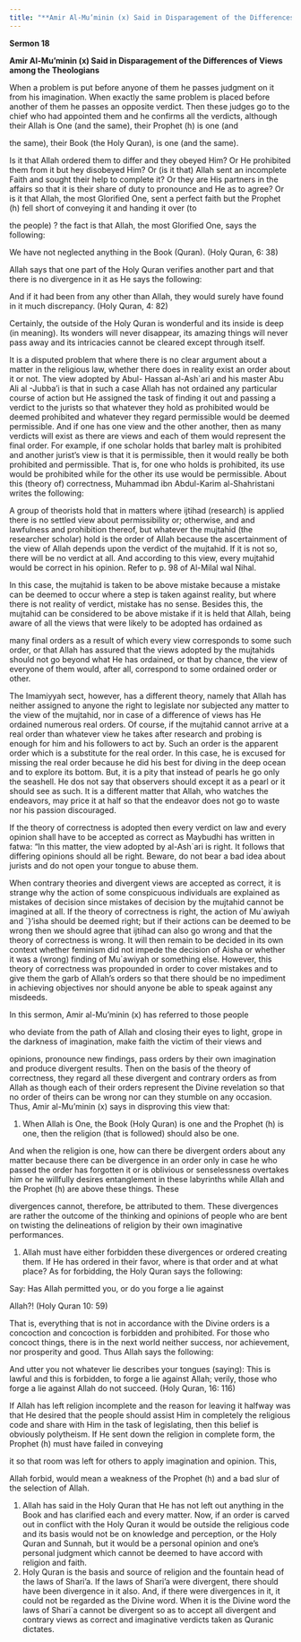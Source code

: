 ```yaml
---
title: "**Amir Al-Mu’minin (x) Said in Disparagement of the Differences of Views among the Theologians**" 
---
```

**Sermon 18**

**Amir Al\-Mu’minin \(x\) Said in Disparagement of the Differences of Views among the Theologians**

When a problem is put before anyone of them he passes judgment on it from his imagination\. When exactly the same problem is placed before another of them he passes an opposite verdict\. Then these judges go to the chief who had appointed them and he confirms all the verdicts, although their Allah is One \(and the same\), their Prophet \(h\) is one \(and

the same\), their Book \(the Holy Quran\), is one \(and the same\)\.

Is it that Allah ordered them to differ and they obeyed Him? Or He prohibited them from it but hey disobeyed Him? Or \(is it that\) Allah sent an incomplete Faith and sought their help to complete it? Or they are His partners in the affairs so that it is their share of duty to pronounce and He as to agree? Or is it that Allah, the most Glorified One, sent a perfect faith but the Prophet \(h\) fell short of conveying it and handing it over \(to

the people\) ? the fact is that Allah, the most Glorified One, says the following:

<a id="page381"></a>We have not neglected anything in the Book \(Quran\)\. \(Holy Quran, 6: 38\)

Allah says that one part of the Holy Quran verifies another part and that there is no divergence in it as He says the following:

And if it had been from any other than Allah, they would surely have found in it much discrepancy\. \(Holy Quran, 4: 82\)

Certainly, the outside of the Holy Quran is wonderful and its inside is deep \(in meaning\)\. Its wonders will never disappear, its amazing things will never pass away and its intricacies cannot be cleared except through itself\.

It is a disputed problem that where there is no clear argument about a matter in the religious law, whether there does in reality exist an order about it or not\. The view adopted by Abul\- Hassan al\-Ash\`ari and his master Abu Ali al \-Jubba’i is that in such a case Allah has not ordained any particular course of action but He assigned the task of finding it out and passing a verdict to the jurists so that whatever they hold as prohibited would be deemed prohibited and whatever they regard permissible would be deemed permissible\. And if one has one view and the other another, then as many verdicts will exist as there are views and each of them would represent the final order\. For example, if one scholar holds that barley malt is prohibited and another jurist’s view is that it is permissible, then it would really be both prohibited and permissible\. That is, for one who holds is prohibited, its use would be prohibited while for the other its use would be permissible\. About this \(theory of\) correctness, Muhammad ibn Abdul\-Karim al\-Shahristani writes the following:

A group of theorists hold that in matters where ijtihad \(research\) is applied there is no settled view about permissibility or; otherwise, and and lawfulness and prohibition thereof, but whatever the mujtahid \(the researcher scholar\) hold is the order of Allah because the ascertainment of the view of Allah depends upon the verdict of the mujtahid\. If it is not so, there will be no verdict at all\. And according to this view, every mujtahid would be correct in his opinion\. Refer to p\. 98 of Al\-Milal wal Nihal\.

In this case, the mujtahid is taken to be above mistake because a mistake can be deemed to occur where a step is taken against reality, but where there is not reality of verdict, mistake has no sense\. Besides this, the mujtahid can be considered to be above mistake if it is held that Allah, being aware of all the views that were likely to be adopted has ordained as

<a id="page382"></a>many final orders as a result of which every view corresponds to some such order, or that Allah has assured that the views adopted by the mujtahids should not go beyond what He has ordained, or that by chance, the view of everyone of them would, after all, correspond to some ordained order or other\.

The Imamiyyah sect, however, has a different theory, namely that Allah has neither assigned to anyone the right to legislate nor subjected any matter to the view of the mujtahid, nor in case of a difference of views has He ordained numerous real orders\. Of course, if the mujtahid cannot arrive at a real order than whatever view he takes after research and probing is enough for him and his followers to act by\. Such an order is the apparent order which is a substitute for the real order\. In this case, he is excused for missing the real order because he did his best for diving in the deep ocean and to explore its bottom\. But, it is a pity that instead of pearls he go only the seashell\. He dos not say that observers should except it as a pearl or it should see as such\. It is a different matter that Allah, who watches the endeavors, may price it at half so that the endeavor does not go to waste nor his passion discouraged\.

If the theory of correctness is adopted then every verdict on law and every opinion shall have to be accepted as correct as Maybudhi has written in fatwa: “In this matter, the view adopted by al\-Ash\`ari is right\. It follows that differing opinions should all be right\. Beware, do not bear a bad idea about jurists and do not open your tongue to abuse them\.

When contrary theories and divergent views are accepted as correct, it is strange why the action of some conspicuous individuals are explained as mistakes of decision since mistakes of decision by the mujtahid cannot be imagined at all\. If the theory of correctness is right, the action of Mu\`awiyah and \`\}’isha should be deemed right; but if their actions can be deemed to be wrong then we should agree that ijtihad can also go wrong and that the theory of correctness is wrong\. It will then remain to be decided in its own context whether feminism did not impede the decision of Aisha or whether it was a \(wrong\) finding of Mu\`awiyah or something else\. However, this theory of correctness was propounded in order to cover mistakes and to give them the garb of Allah’s orders so that there should be no impediment in achieving objectives nor should anyone be able to speak against any misdeeds\.

In this sermon, Amir al\-Mu’minin \(x\) has referred to those people

who deviate from the path of Allah and closing their eyes to light, grope in the darkness of imagination, make faith the victim of their views and

<a id="page383"></a>opinions, pronounce new findings, pass orders by their own imagination and produce divergent results\. Then on the basis of the theory of correctness, they regard all these divergent and contrary orders as from Allah as though each of their orders represent the Divine revelation so that no order of theirs can be wrong nor can they stumble on any occasion\. Thus, Amir al\-Mu’minin \(x\) says in disproving this view that:

1. When Allah is One, the Book \(Holy Quran\) is one and the Prophet \(h\) is one, then the religion \(that is followed\) should also be one\.

And when the religion is one, how can there be divergent orders about any matter because there can be divergence in an order only in case he who passed the order has forgotten it or is oblivious or senselessness overtakes him or he willfully desires entanglement in these labyrinths while Allah and the Prophet \(h\) are above these things\. These

divergences cannot, therefore, be attributed to them\. These divergences are rather the outcome of the thinking and opinions of people who are bent on twisting the delineations of religion by their own imaginative performances\.

1. Allah must have either forbidden these divergences or ordered creating them\. If He has ordered in their favor, where is that order and at what place? As for forbidding, the Holy Quran says the following:

Say: Has Allah permitted you, or do you forge a lie against

Allah?\! \(Holy Quran 10: 59\)

That is, everything that is not in accordance with the Divine orders is a concoction and concoction is forbidden and prohibited\. For those who concoct things, there is in the next world neither success, nor achievement, nor prosperity and good\. Thus Allah says the following:

And utter you not whatever lie describes your tongues \(saying\): This is lawful and this is forbidden, to forge a lie against Allah; verily, those who forge a lie against Allah do not succeed\. \(Holy Quran, 16: 116\)

If Allah has left religion incomplete and the reason for leaving it halfway was that He desired that the people should assist Him in completely the religious code and share with Him in the task of legislating, then this belief is obviously polytheism\. If He sent down the religion in complete form, the Prophet \(h\) must have failed in conveying

it so that room was left for others to apply imagination and opinion\. This,

<a id="page384"></a>Allah forbid, would mean a weakness of the Prophet \(h\) and a bad slur of the selection of Allah\.

1. Allah has said in the Holy Quran that He has not left out anything in the Book and has clarified each and every matter\. Now, if an order is carved out in conflict with the Holy Quran it would be outside the religious code and its basis would not be on knowledge and perception, or the Holy Quran and Sunnah, but it would be a personal opinion and one’s personal judgment which cannot be deemed to have accord with religion and faith\.
2. Holy Quran is the basis and source of religion and the fountain head of the laws of Shari’a\. If the laws of Shari’a were divergent, there should have been divergence in it also\. And, if there were divergences in it, it could not be regarded as the Divine word\. When it is the Divine word the laws of Shari\`a cannot be divergent so as to accept all divergent and contrary views as correct and imaginative verdicts taken as Quranic dictates\.

